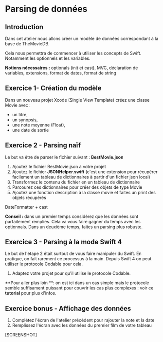# Parsing de données

## Introduction

Dans cet atelier nous allons créer un modèle de données correspondant à la base de TheMovieDB.

Cela nous permettra de commencer à utiliser les concepts de Swift. Notamment les optionnels et les variables.

**Notions nécessaires :** optionals \(init et cast\), MVC, déclaration de variables, extensions, format de dates, format de string

## Exercice 1- Création du modèle

Dans un nouveau projet Xcode \(Single View Template\) créez une classe Movie avec :

* un titre,
* un synopsis,
* une note moyenne \(Float\),
* une date de sortie

## Exercice 2 - Parsing naïf

Le but va être de parser le fichier suivant : **BestMovie.json**

1. Ajoutez le fichier BestMovie.json à votre projet 
2. Ajoutez le fichier **JSONHelper.swift** \(c'est une extension pour récupérer facilement un tableau de dictionnaires à partir d'un fichier json local\)
3. Transformez le contenu du fichier en un tableau de dictionnaire
4. Parcourez ces dictionnaires pour créer des objets de type Movie
5. Ajoutez une fonction description à la classe movie et faites un print des objets récupérés

DateFormatter + cast

**Conseil :** dans un premier temps considérez que les données sont parfaitement remplies. Cela va vous faire gagner du temps avec les optionnals. Dans un deuxième temps, faites un parsing plus robuste.

## Exercice 3 - Parsing à la mode Swift 4

Le but de l'étape 2 était surtout de vous faire manipuler du Swift. En pratique, on fait rarement ce processus à la main. Depuis Swift 4 on peut utiliser le protocole Codable pour cela.

1. Adaptez votre projet pour qu'il utilise le protocole Codable.

**Pour aller plus loin **: on est ici dans un cas simple mais le protocole semble suffisament puissant pour couvrir les cas plus complexes : voir ce **tutorial** pour plus d'infos.

## Exercice bonus - Affichage des données

1. Complétez l'écran de l'atelier précédent pour rajouter la note et la date
2. Remplissez l'écran avec les données du premier film de votre tableau

[SCREENSHOT]
